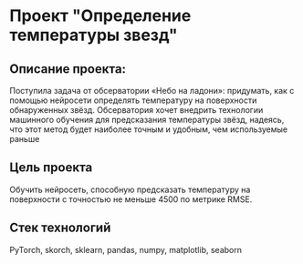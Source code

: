 # Проект "Определение температуры звезд"

## Описание проекта: 
Поступила задача от обсерватории «Небо на ладони»: придумать, как с помощью нейросети определять температуру на поверхности обнаруженных звёзд. Обсерватория хочет внедрить технологии машинного обучения для предсказания температуры звёзд, надеясь, что этот метод будет наиболее точным и удобным, чем используемые раньше

## Цель проекта
Обучить нейросеть, способную предсказать температуру на поверхности с точностью не меньше 4500 по метрике RMSE.

## Стек технологий
PyTorch, skorch, sklearn, pandas, numpy, matplotlib, seaborn